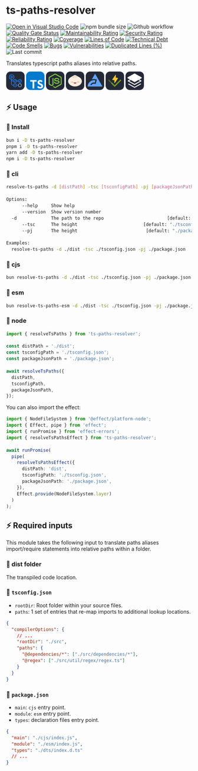 # ts-paths-resolver

[![Open in Visual Studio Code](https://img.shields.io/static/v1?logo=visualstudiocode&label=&message=Open%20in%20Visual%20Studio%20Code&labelColor=2c2c32&color=007acc&logoColor=007acc)](https://github.dev/jpb06/ts-paths-resolver)
![npm bundle size](https://img.shields.io/bundlephobia/min/ts-paths-resolver)
![Github workflow](https://img.shields.io/github/actions/workflow/status/jpb06/ts-paths-resolver/ci.yml?branch=main&logo=github-actions&label=last%20workflow)
[![Quality Gate Status](https://sonarcloud.io/api/project_badges/measure?project=jpb06_ts-paths-resolver&metric=alert_status)](https://sonarcloud.io/summary/new_code?id=jpb06_ts-paths-resolver)
[![Maintainability Rating](https://sonarcloud.io/api/project_badges/measure?project=jpb06_ts-paths-resolver&metric=sqale_rating)](https://sonarcloud.io/dashboard?id=jpb06_ts-paths-resolver)
[![Security Rating](https://sonarcloud.io/api/project_badges/measure?project=jpb06_ts-paths-resolver&metric=security_rating)](https://sonarcloud.io/dashboard?id=jpb06_ts-paths-resolver)
[![Reliability Rating](https://sonarcloud.io/api/project_badges/measure?project=jpb06_ts-paths-resolver&metric=reliability_rating)](https://sonarcloud.io/dashboard?id=jpb06_ts-paths-resolver)
[![Coverage](https://sonarcloud.io/api/project_badges/measure?project=jpb06_ts-paths-resolver&metric=coverage)](https://sonarcloud.io/dashboard?id=jpb06_ts-paths-resolver)
[![Lines of Code](https://sonarcloud.io/api/project_badges/measure?project=jpb06_ts-paths-resolver&metric=ncloc)](https://sonarcloud.io/summary/new_code?id=jpb06_ts-paths-resolver)
[![Technical Debt](https://sonarcloud.io/api/project_badges/measure?project=jpb06_ts-paths-resolver&metric=sqale_index)](https://sonarcloud.io/summary/new_code?id=jpb06_ts-paths-resolver)
[![Code Smells](https://sonarcloud.io/api/project_badges/measure?project=jpb06_ts-paths-resolver&metric=code_smells)](https://sonarcloud.io/dashboard?id=jpb06_ts-paths-resolver)
[![Bugs](https://sonarcloud.io/api/project_badges/measure?project=jpb06_ts-paths-resolver&metric=bugs)](https://sonarcloud.io/summary/new_code?id=jpb06_ts-paths-resolver)
[![Vulnerabilities](https://sonarcloud.io/api/project_badges/measure?project=jpb06_ts-paths-resolver&metric=vulnerabilities)](https://sonarcloud.io/summary/new_code?id=jpb06_ts-paths-resolver)
[![Duplicated Lines (%)](https://sonarcloud.io/api/project_badges/measure?project=jpb06_ts-paths-resolver&metric=duplicated_lines_density)](https://sonarcloud.io/dashboard?id=jpb06_ts-paths-resolver)
![Last commit](https://img.shields.io/github/last-commit/jpb06/ts-paths-resolver?logo=git)

Translates typescript paths aliases into relative paths.

<!-- readme-package-icons start -->

<p align="left"><a href="https://docs.github.com/en/actions" target="_blank"><img height="50" src="https://raw.githubusercontent.com/jpb06/jpb06/master/icons/GithubActions-Dark.svg" /></a>&nbsp;<a href="https://www.typescriptlang.org/docs/" target="_blank"><img height="50" src="https://raw.githubusercontent.com/jpb06/jpb06/master/icons/TypeScript.svg" /></a>&nbsp;<a href="https://nodejs.org/en/docs/" target="_blank"><img height="50" src="https://raw.githubusercontent.com/jpb06/jpb06/master/icons/NodeJS-Dark.svg" /></a>&nbsp;<a href="https://bun.sh/docs" target="_blank"><img height="50" src="https://raw.githubusercontent.com/jpb06/jpb06/master/icons/Bun-Dark.svg" /></a>&nbsp;<a href="https://biomejs.dev/guides/getting-started/" target="_blank"><img height="50" src="https://raw.githubusercontent.com/jpb06/jpb06/master/icons/Biome-Dark.svg" /></a>&nbsp;<a href="https://vitest.dev/guide/" target="_blank"><img height="50" src="https://raw.githubusercontent.com/jpb06/jpb06/master/icons/Vitest-Dark.svg" /></a>&nbsp;<a href="https://www.effect.website/docs/quickstart" target="_blank"><img height="50" src="https://raw.githubusercontent.com/jpb06/jpb06/master/icons/Effect-Dark.svg" /></a></p>

<!-- readme-package-icons end -->

## ⚡ Usage

### 🔶 Install

```bash
bun i -D ts-paths-resolver
pnpm i -D ts-paths-resolver
yarn add -D ts-paths-resolver
npm i -D ts-paths-resolver
```

### 🔶 cli

```bash
resolve-ts-paths -d [distPath] -tsc [tsconfigPath] -pj [packageJsonPath]

Options:
      --help     Show help                                             [boolean]
      --version  Show version number                                   [boolean]
  -d             The path to the repo                        [default: "./dist"]
      --tsc      The height                         [default: "./tsconfig.json"]
      --pj       The height                          [default: "./package.json"]

Examples:
  resolve-ts-paths -d ./dist -tsc ./tsconfig.json -pj ./package.json
```

### 🧿 cjs

```bash
bun resolve-ts-paths -d ./dist -tsc ./tsconfig.json -pj ./package.json
```

### 🧿 esm

```bash
bun resolve-ts-paths-esm -d ./dist -tsc ./tsconfig.json -pj ./package.json
```

### 🔶 node

```ts
import { resolveTsPaths } from 'ts-paths-resolver';

const distPath = './dist';
const tsconfigPath = './tsconfig.json';
const packageJsonPath = './package.json';

await resolveTsPaths({
  distPath,
  tsconfigPath,
  packageJsonPath,
});
```

You can also import the effect:

```ts
import { NodeFileSystem } from '@effect/platform-node';
import { Effect, pipe } from 'effect';
import { runPromise } from 'effect-errors';
import { resolveTsPathsEffect } from 'ts-paths-resolver';

await runPromise(
  pipe(
    resolveTsPathsEffect({
      distPath: 'dist',
      tsconfigPath: './tsconfig.json',
      packageJsonPath: './package.json',
    }),
    Effect.provide(NodeFileSystem.layer)
  )
);
```

## ⚡ Required inputs

This module takes the following input to translate paths aliases import/require statements into relative paths within a folder.

### 🧿 dist folder

The transpiled code location.

### 🧿 `tsconfig.json`

- `rootDir`: Root folder within your source files.
- `paths`: 1 set of entries that re-map imports to additional lookup locations.

```json
{
  "compilerOptions": {
    // ...
    "rootDir": "./src",
    "paths": {
      "@dependencies/*": ["./src/dependencies/*"],
      "@regex": ["./src/util/regex/regex.ts"]
    }
  }
}
```

### 🧿 `package.json`

- `main`: `cjs` entry point.
- `module`: `esm` entry point.
- `types`: declaration files entry point.

```json
{
  "main": "./cjs/index.js",
  "module": "./esm/index.js",
  "types": "./dts/index.d.ts"
  // ...
}
```
